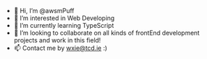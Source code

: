 - 👋 Hi, I’m @awsmPuff
- 👀 I’m interested in Web Developing
- 🌱 I’m currently learning TypeScript
- 💞️ I’m looking to collaborate on all kinds of frontEnd development projects and work in this field!
- 📫 Contact me by wxie@tcd.ie :)

<!---
awsmPuff/awsmPuff is a ✨ special ✨ repository because its `README.md` (this file) appears on your GitHub profile.
You can click the Preview link to take a look at your changes.
--->
